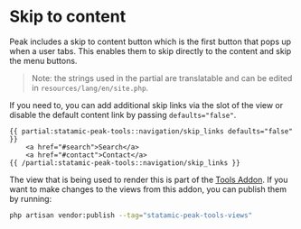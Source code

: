 # Skip to content

Peak includes a skip to content button which is the first button that pops up when a user tabs. This enables them to skip directly to the content and skip the menu buttons.

> Note: the strings used in the partial are translatable and can be edited in `resources/lang/en/site.php`.

If you need to, you can add additional skip links via the slot of the view or disable the default content link by passing `defaults="false"`.

```
{{ partial:statamic-peak-tools::navigation/skip_links defaults="false" }}
    <a href="#search">Search</a>
    <a href="#contact">Contact</a>
{{ /partial:statamic-peak-tools::navigation/skip_links }}
```

The view that is being used to render this is part of the [Tools Addon](/getting-started/addons.html#tools). If you want to make changes to the views from this addon, you can publish them by running:

```bash
php artisan vendor:publish --tag="statamic-peak-tools-views"
```
